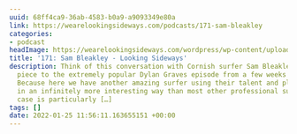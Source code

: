 ```yaml
---
uuid: 68ff4ca9-36ab-4583-b0a9-a9093349e80a
link: https://wearelookingsideways.com/podcasts/171-sam-bleakley
categories:
- podcast
headImage: https://wearelookingsideways.com/wordpress/wp-content/uploads/2022/01/16.sam_bleakley_finisterre_jj__2618-copy.jpg.jpg
title: '171: Sam Bleakley - Looking Sideways'
description: Think of this conversation with Cornish surfer Sam Bleakley as a companion
  piece to the extremely popular Dylan Graves episode from a few weeks back. Why?
  Because here we have another amazing surfer using their talent and platform in Jan
  in an infinitely more interesting way than most other professional surfers. Sam’s
  case is particularly […]
tags: []
date: 2022-01-25 11:56:11.163655151 +00:00
---
```

